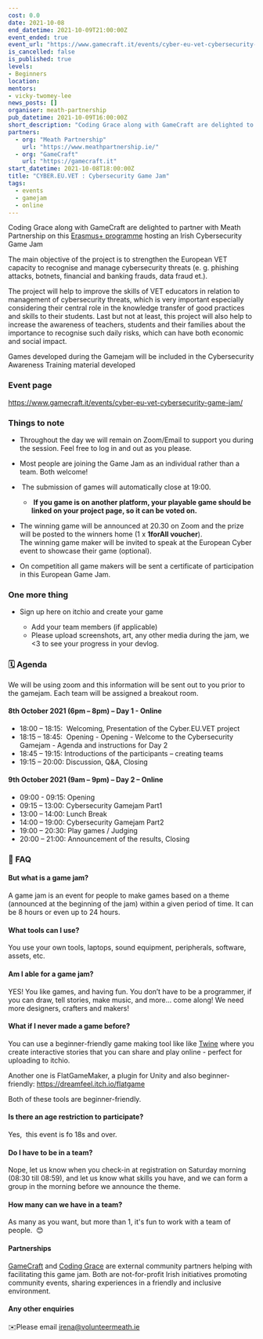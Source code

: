 ```yaml
---
cost: 0.0
date: 2021-10-08
end_datetime: 2021-10-09T21:00:00Z
event_ended: true
event_url: "https://www.gamecraft.it/events/cyber-eu-vet-cybersecurity-game-jam/"
is_cancelled: false
is_published: true
levels:
- Beginners
location:
mentors:
- vicky-twomey-lee
news_posts: []
organiser: meath-partnership
pub_datetime: 2021-10-09T16:00:00Z
short_description: "Coding Grace along with GameCraft are delighted to partner with Meath Partnership on this Erasmus+ programme hosting an Irish Cybersecurity Game Jam."
partners:
  - org: "Meath Partnership"
    url: "https://www.meathpartnership.ie/"
  - org: "GameCraft"
    url: "https://gamecraft.it"
start_datetime: 2021-10-08T18:00:00Z
title: "CYBER.EU.VET : Cybersecurity Game Jam"
tags:
  - events
  - gamejam
  - online
---
```


Coding Grace along with GameCraft are delighted to partner with Meath Partnership on this [Erasmus+ programme](https://cybervet.eu/) hosting an Irish Cybersecurity Game Jam

The main objective of the project is to strengthen the European VET capacity to recognise and manage cybersecurity threats (e. g. phishing attacks, botnets, financial and banking frauds, data fraud et.).

The project will help to improve the skills of VET educators in relation to management of cybersecurity threats, which is very important especially considering their central role in the knowledge transfer of good practices and skills to their students.  Last but not at least, this project will also help to increase the awareness of teachers, students and their families about the importance to recognise such daily risks, which can have both economic and social impact. 

Games developed during the Gamejam will be included in the Cybersecurity Awareness Training material developed

### Event page
https://www.gamecraft.it/events/cyber-eu-vet-cybersecurity-game-jam/

### Things to note

* Throughout the day we will remain on Zoom/Email to support you during the session. Feel free to log in and out as you please.
* Most people are joining the Game Jam as an individual rather than a team. Both welcome!
*  The submission of games will automatically close at 19:00.

  *  **If you game is on another platform, your playable game should be linked on your project page, so it can be voted on.**
* The winning game will be announced at 20.30 on Zoom and the prize will be posted to the winners home (1 x **1forAll voucher**).\
  The winning game maker will be invited to speak at the European Cyber event to showcase their game (optional).
* On competition all game makers will be sent a certificate of participation in this European Game Jam.

### One more thing

* Sign up here on itchio and create your game

  * Add your team members (if applicable)
  * Please upload screenshots, art, any other media during the jam, we <3 to see your progress in your devlog.


### 🗓 Agenda
We will be using zoom and this information will be sent out to you prior to the gamejam. Each team will be assigned a breakout room.

#### 8th October 2021 (6pm – 8pm) – Day 1 - Online

* 18:00 – 18:15:  Welcoming, Presentation of the Cyber.EU.VET project
* 18:15 – 18:45:  Opening - Opening - Welcome to the Cybersecurity Gamejam - Agenda and instructions for Day 2 
* 18:45 – 19:15: Introductions of the participants – creating teams 
* 19:15 – 20:00: Discussion, Q&A, Closing 

#### 9th October 2021 (9am – 9pm) – Day 2 – Online

* 09:00 - 09:15:  Opening
* 09:15 – 13:00:  Cybersecurity Gamejam Part1
* 13:00 – 14:00: Lunch Break
* 14:00 – 19:00: Cybersecurity Gamejam Part2
* 19:00 – 20:30: Play games / Judging
* 20:00 – 21:00: Announcement of the results, Closing

### 🤔 FAQ
#### But what is a game jam?

A game jam is an event for people to make games based on a theme (announced at the beginning of the jam) within a given period of time. It can be 8 hours or even up to 24 hours.

#### What tools can I use?

You use your own tools, laptops, sound equipment, peripherals, software, assets, etc. 

#### Am I able for a game jam?

YES! You like games, and having fun. You don’t have to be a programmer, if you can draw, tell stories, make music, and more… come along! We need more designers, crafters and makers!

#### What if I never made a game before?

You can use a beginner-friendly game making tool like like [Twine](https://twinery.org/) where you create interactive stories that you can share and play online - perfect for uploading to itchio.

Another one is FlatGameMaker, a plugin for Unity and also beginner-friendly: <https://dreamfeel.itch.io/flatgame>

Both of these tools are beginner-friendly.

#### Is there an age restriction to participate?

Yes,  this event is fo 18s and over.

#### Do I have to be in a team?

Nope, let us know when you check-in at registration on Saturday morning (08:30 till 08:59), and let us know what skills you have, and we can form a group in the morning before we announce the theme.

#### How many can we have in a team?

As many as you want, but more than 1, it's fun to work with a team of people.  😊

#### Partnerships

[GameCraft](https://gamecraft.it/) and [Coding Grace](https://codinggrace.com/) are external community partners helping with facilitating this game jam. Both are not-for-profit Irish initiatives promoting community events, sharing experiences in a friendly and inclusive environment.

#### Any other enquiries

✉️Please email [irena@volunteermeath.ie](mailto:irena@volunteermeath.ie)